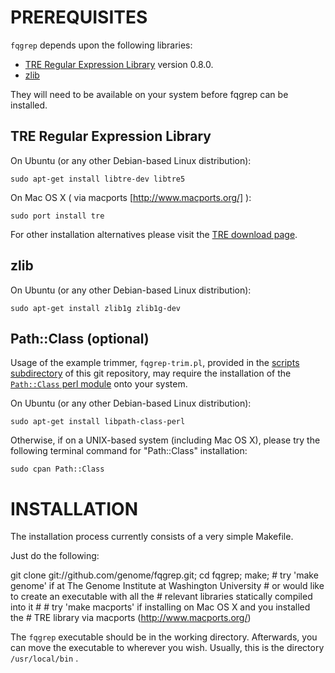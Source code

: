 # PREREQUISITES

`fqgrep` depends upon the following libraries:

  * [TRE Regular Expression Library](http://laurikari.net/tre/) version 0.8.0.
  * [zlib](http://www.zlib.net)

They will need to be available on your system before fqgrep can be
installed.

## TRE Regular Expression Library

On Ubuntu (or any other Debian-based Linux distribution):

    sudo apt-get install libtre-dev libtre5

On Mac OS X ( via macports [http://www.macports.org/] ):

    sudo port install tre

For other installation alternatives please visit the [TRE download page](http://laurikari.net/tre/download/).

## zlib

On Ubuntu (or any other Debian-based Linux distribution):

    sudo apt-get install zlib1g zlib1g-dev

## Path::Class (optional)

Usage of the example trimmer, `fqgrep-trim.pl`, provided in the [scripts
subdirectory](https://github.com/genome/fqgrep/tree/master/scripts)
of this git repository, may require the installation of the [`Path::Class` perl
module](http://search.cpan.org/~kwilliams/Path-Class-0.24/lib/Path/Class.pm)
onto your system.

On Ubuntu (or any other Debian-based Linux distribution):

    sudo apt-get install libpath-class-perl

Otherwise, if on a UNIX-based system (including Mac OS X), please try
the following terminal command for "Path::Class" installation:

    sudo cpan Path::Class

# INSTALLATION

The installation process currently consists of a very simple Makefile.

Just do the following:

  git clone git://github.com/genome/fqgrep.git;
  cd fqgrep;
  make; # try 'make genome'   if at The Genome Institute at Washington University
        #                     or would like to create an executable with all the
        #                     relevant libraries statically compiled into it
        #
        # try 'make macports' if installing on Mac OS X and you installed the
        #                     TRE library via macports (http://www.macports.org/)

The `fqgrep` executable should be in the working directory.  Afterwards,
you can move the executable to wherever you wish.  Usually, this is the
directory `/usr/local/bin` .
